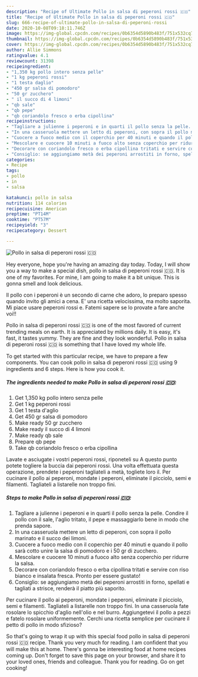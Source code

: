 ```yaml
---
description: "Recipe of Ultimate Pollo in salsa di peperoni rossi 🇨🇴"
title: "Recipe of Ultimate Pollo in salsa di peperoni rossi 🇨🇴"
slug: 666-recipe-of-ultimate-pollo-in-salsa-di-peperoni-rossi
date: 2020-10-08T09:18:11.746Z
image: https://img-global.cpcdn.com/recipes/0b6354d5890b483f/751x532cq70/pollo-in-salsa-di-peperoni-rossi-🇨🇴-recipe-main-photo.jpg
thumbnail: https://img-global.cpcdn.com/recipes/0b6354d5890b483f/751x532cq70/pollo-in-salsa-di-peperoni-rossi-🇨🇴-recipe-main-photo.jpg
cover: https://img-global.cpcdn.com/recipes/0b6354d5890b483f/751x532cq70/pollo-in-salsa-di-peperoni-rossi-🇨🇴-recipe-main-photo.jpg
author: Allie Simmons
ratingvalue: 4.1
reviewcount: 31398
recipeingredient:
- "1,350 kg pollo intero senza pelle"
- "1 kg peperoni rossi"
- "1 testa daglio"
- "450 gr salsa di pomodoro"
- "50 gr zucchero"
- " il succo di 4 limoni"
- "qb sale"
- "qb pepe"
- "qb coriandolo fresco o erba cipollina"
recipeinstructions:
- "Tagliare a julienne i peperoni e in quarti il pollo senza la pelle. Condire il pollo con il sale, l&#39;aglio tritato, il pepe e massaggiarlo bene in modo che prenda sapore."
- "In una casseruola mettere un letto di peperoni, con sopra il pollo marinato e il succo dei limoni."
- "Cuocere a fuoco medio con il coperchio per 40 minuti e quando il pollo sarà cotto unire la salsa di pomodoro e i 50 gr di zucchero."
- "Mescolare e cuocere 10 minuti a fuoco alto senza coperchio per ridurre la salsa."
- "Decorare con coriandolo fresco o erba cipollina tritati e servire con riso bianco e insalata fresca. Pronto per essere gustato!"
- "Consiglio: se aggiungiamo metà dei peperoni arrostiti in forno, spellati e tagliati a strisce, renderà il piatto più saporito."
categories:
- Recipe
tags:
- pollo
- in
- salsa

katakunci: pollo in salsa 
nutrition: 114 calories
recipecuisine: American
preptime: "PT14M"
cooktime: "PT57M"
recipeyield: "3"
recipecategory: Dessert

---
```



![Pollo in salsa di peperoni rossi 🇨🇴](https://img-global.cpcdn.com/recipes/0b6354d5890b483f/751x532cq70/pollo-in-salsa-di-peperoni-rossi-🇨🇴-recipe-main-photo.jpg)

Hey everyone, hope you're having an amazing day today. Today, I will show you a way to make a special dish, pollo in salsa di peperoni rossi 🇨🇴. It is one of my favorites. For mine, I am going to make it a bit unique. This is gonna smell and look delicious.

Il pollo con i peperoni è un secondo di carne che adoro, lo preparo spesso quando invito gli amici a cena. E&#39; una ricetta velocissima, ma molto saporita. Mi piace usare peperoni rossi e. Fatemi sapere se lo provate a fare anche voi!!

Pollo in salsa di peperoni rossi 🇨🇴 is one of the most favored of current trending meals on earth. It is appreciated by millions daily. It is easy, it's fast, it tastes yummy. They are fine and they look wonderful. Pollo in salsa di peperoni rossi 🇨🇴 is something that I have loved my whole life.


To get started with this particular recipe, we have to prepare a few components. You can cook pollo in salsa di peperoni rossi 🇨🇴 using 9 ingredients and 6 steps. Here is how you cook it.

<!--inarticleads1-->

##### The ingredients needed to make Pollo in salsa di peperoni rossi 🇨🇴:

1. Get 1,350 kg pollo intero senza pelle
1. Get 1 kg peperoni rossi
1. Get 1 testa d&#39;aglio
1. Get 450 gr salsa di pomodoro
1. Make ready 50 gr zucchero
1. Make ready  il succo di 4 limoni
1. Make ready qb sale
1. Prepare qb pepe
1. Take qb coriandolo fresco o erba cipollina


Lavate e asciugate i vostri peperoni rossi, riponeteli su A questo punto potete togliere la buccia dai peperoni rossi. Una volta effettuata questa operazione, prendete i peperoni tagliateli a metà, togliete loro il. Per cucinare il pollo ai peperoni, mondate i peperoni, eliminate il picciolo, semi e filamenti. Tagliateli a listarelle non troppo fini. 

<!--inarticleads2-->

##### Steps to make Pollo in salsa di peperoni rossi 🇨🇴:

1. Tagliare a julienne i peperoni e in quarti il pollo senza la pelle. Condire il pollo con il sale, l&#39;aglio tritato, il pepe e massaggiarlo bene in modo che prenda sapore.
1. In una casseruola mettere un letto di peperoni, con sopra il pollo marinato e il succo dei limoni.
1. Cuocere a fuoco medio con il coperchio per 40 minuti e quando il pollo sarà cotto unire la salsa di pomodoro e i 50 gr di zucchero.
1. Mescolare e cuocere 10 minuti a fuoco alto senza coperchio per ridurre la salsa.
1. Decorare con coriandolo fresco o erba cipollina tritati e servire con riso bianco e insalata fresca. Pronto per essere gustato!
1. Consiglio: se aggiungiamo metà dei peperoni arrostiti in forno, spellati e tagliati a strisce, renderà il piatto più saporito.


Per cucinare il pollo ai peperoni, mondate i peperoni, eliminate il picciolo, semi e filamenti. Tagliateli a listarelle non troppo fini. In una casseruola fate rosolare lo spicchio d&#39;aglio nell&#39;olio e nel burro. Aggiungetevi il pollo a pezzi e fatelo rosolare uniformemente. Cerchi una ricetta semplice per cucinare il petto di pollo in modo sfizioso? 

So that's going to wrap it up with this special food pollo in salsa di peperoni rossi 🇨🇴 recipe. Thank you very much for reading. I am confident that you will make this at home. There's gonna be interesting food at home recipes coming up. Don't forget to save this page on your browser, and share it to your loved ones, friends and colleague. Thank you for reading. Go on get cooking!
